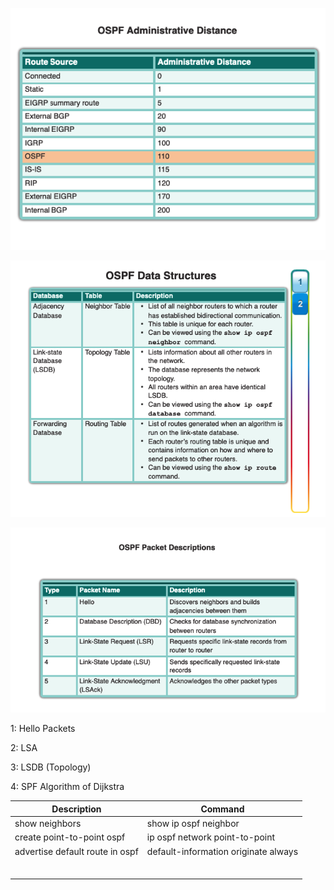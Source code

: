 ![image-20210319092846029](images/OSPF/image-20210319092846029.png)

![image-20210319092758929](images/OSPF/image-20210319092758929.png)



![image-20210319102558330](images/OSPF/image-20210319102558330.png)

1: Hello Packets

2: LSA

3: LSDB (Topology)

4: SPF Algorithm of Dijkstra 

| Description                     | Command                              |
| ------------------------------- | ------------------------------------ |
| show neighbors                  | show ip ospf neighbor                |
| create point-to-point ospf      | ip ospf network point-to-point       |
| advertise default route in ospf | default-information originate always |
|                                 |                                      |
|                                 |                                      |
|                                 |                                      |
|                                 |                                      |
|                                 |                                      |
|                                 |                                      |

